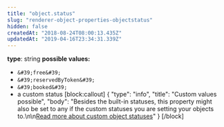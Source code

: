 ```yaml
---
title: "object.status"
slug: "renderer-object-properties-objectstatus"
hidden: false
createdAt: "2018-08-24T08:00:13.435Z"
updatedAt: "2019-04-16T23:34:31.339Z"
---
```

**type**: string
**possible values:**
- `&#39;free&#39;`
- `&#39;reservedByToken&#39;`
- `&#39;booked&#39;`
- a custom status
[block:callout]
{
  &quot;type&quot;: &quot;info&quot;,
  &quot;title&quot;: &quot;Custom values possible&quot;,
  &quot;body&quot;: &quot;Besides the built-in statuses, this property might also be set to any if the custom statuses you are setting your objects to.\n\n[Read more about custom object statuses](https://docs.seats.io/docs/api-custom-object-status)&quot;
}
[/block]
